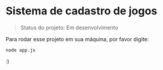 <h1>Sistema de cadastro de jogos</h1>

> Status do projeto: Em desenvolvimento

Para rodar esse projeto em sua máquina, por favor digite:

```
node app.js
```

:)
